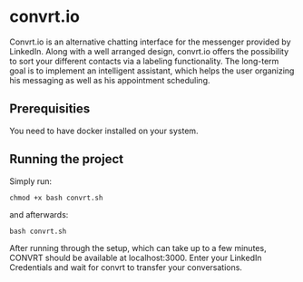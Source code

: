 # convrt.io

Convrt.io is an alternative chatting interface for the messenger provided by LinkedIn. Along with a well arranged design, convrt.io offers the possibility to sort your different contacts via a labeling functionality. The long-term goal is to implement an intelligent assistant, which helps the user organizing his messaging as well as his appointment scheduling.

## Prerequisities

You need to have docker installed on your system.

## Running the project

Simply run:

`chmod +x bash convrt.sh`

and afterwards:

`bash convrt.sh`

After running through the setup, which can take up to a few minutes, CONVRT should be available at localhost:3000. Enter your LinkedIn Credentials and wait for convrt
to transfer your conversations.
